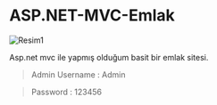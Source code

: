 # ASP.NET-MVC-Emlak

![Resim1](https://user-images.githubusercontent.com/64992502/121897739-5b101300-cd2b-11eb-885b-18476fff93a2.png)

Asp.net mvc ile yapmış olduğum basit bir emlak sitesi.


>Admin Username : Admin

>Password       : 123456

